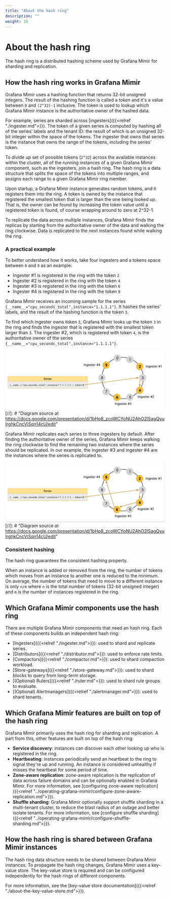 ```yaml
---
title: "About the hash ring"
description: ""
weight: 10
---
```


# About the hash ring

The hash ring is a distributed hashing scheme used by Grafana Mimir for sharding and replication.

## How the hash ring works in Grafana Mimir

Grafana Mimir uses a hashing function that returns 32-bit unsigned integers.
The result of the hashing function is called a _token_ and it's a value between `0` and `(2^32)-1` inclusive.
The token is used to lookup which Grafana Mimir instance is the authoritative owner of the hashed data.

For example, series are sharded across [ingesters]({{<relref "./ingester.md">}}).
The token of a given series is computed by hashing all of the series’ labels and the tenant ID: the result of which is an unsigned 32-bit integer within the space of the tokens.
The ingester that owns that series is the instance that owns the range of the tokens, including the series' token.

To divide up set of possible tokens (`2^32`) across the available instances within the cluster, all of the running instances of a given Grafana Mimir component, such as the ingesters, join a hash ring.
The hash ring is a data structure that splits the space of the tokens into multiple ranges, and assigns each range to a given Grafana Mimir ring member.

Upon startup, a Grafana Mimir instance generates random tokens, and it registers them into the ring.
A token is owned by the instance that registered the smallest token that is larger than the one being looked up.
That is, the owner can be found by increasing the token value until a registered token is found, of course wrapping around to zero at 2^32-1.

To replicate the data across multiple instances, Grafana Mimir finds the replicas by starting from the authoritative owner of the data and walking the ring clockwise.
Data is replicated to the next instances found while walking the ring.

### A practical example

To better understand how it works, take four ingesters and a tokens space between `0` and `9` as an example:

- Ingester #1 is registered in the ring with the token `2`
- Ingester #2 is registered in the ring with the token `4`
- Ingester #3 is registered in the ring with the token `6`
- Ingester #4 is registered in the ring with the token `9`

Grafana Mimir receives an incoming sample for the series `{__name__="cpu_seconds_total",instance="1.1.1.1"}`.
It hashes the series’ labels, and the result of the hashing function is the token `3`.

To find which ingester owns token `3`, Grafana Mimir looks up the token `3` in the ring and finds the ingester that is  registered with the smallest token larger than `3`.
The ingester #2, which is registered with token `4`, is the authoritative owner of the series `{__name__="cpu_seconds_total",instance="1.1.1.1"}`.

![Hash ring without replication](../images/hash-ring-without-replication.png)
[//]: # "Diagram source at https://docs.google.com/presentation/d/1bHp8_zcoWCYoNU2AhO2lSagQyuIrghkCncViSqn14cU/edit"

Grafana Mimir replicates each series to three ingesters by default.
After finding the authoritative owner of the series, Grafana Mimir keeps walking the ring clockwise to find the remaining two instances where the series should be replicated.
In our example, the ingester #3 and ingester #4 are the instances where the series is replicated to.

![Hash ring with replication](../images/hash-ring-with-replication.png)
[//]: # "Diagram source at https://docs.google.com/presentation/d/1bHp8_zcoWCYoNU2AhO2lSagQyuIrghkCncViSqn14cU/edit"

### Consistent hashing

The hash ring guarantees the consistent hashing property.

When an instance is added or removed from the ring, the number of tokens which moves from an instance to another one is reduced to the minimum.
On average, the number of tokens that need to move to a different instance is only `n/m` where `n` is the total number of tokens (32-bit unsigned integer) and `m` is the number of instances registered in the ring.

## Which Grafana Mimir components use the hash ring

There are multiple Grafana Mimir components that need an hash ring.
Each of these components builds an independent hash ring:

- [Ingesters]({{<relref "./ingester.md">}}): used to shard and replicate series.
- [Distributors]({{<relref "./distributor.md">}}): used to enforce rate limits.
- [Compactors]({{<relref "./compactor.md">}}): used to shard compaction workload.
- [Store-gateways]({{<relref "./store-gateway.md">}}): used to shard blocks to query from long-term storage.
- [(Optional) Rulers]({{<relref "./ruler.md">}}): used to shard rule groups to evaluate.
- [(Optional) Alertmanagers]({{<relref "./alertmanager.md">}}): used to shard tenants.

## Which Grafana Mimir features are built on top of the hash ring

Grafana Mimir primarily uses the hash ring for sharding and replication.
A part from this, other features are built on top of the hash ring:

- **Service discovery**: instances can discover each other looking up who is registered in the ring.
- **Heartbeating**: instances periodically send an heartbeat to the ring to signal they're up and running. An instance is considered unhealthy if misses the heartbeat for some period of time.
- **Zone-aware replication**: zone-aware replication is the replication of data across failure domains and can be optionally enabled in Grafana Mimir. For more information, see [configuring zone-aware replication]({{<relref "../operating-grafana-mimir/configure-zone-aware-replication.md">}}).
- **Shuffle sharding**: Grafana Mimir optionally support shuffle sharding in a multi-tenant cluster, to reduce the blast radius of an outage and better isolate tenants. For more information, see [configure shuffle sharding]({{<relref "../operating-grafana-mimir/configure-shuffle-sharding.md">}}).

## How the hash ring is shared between Grafana Mimir instances

The hash ring data structure needs to be shared between Grafana Mimir instances.
To propagate the hash ring changes, Grafana Mimir uses a key-value store.
The key-value store is required and can be configured independently for the hash rings of different components.

For more information, see the [key-value store documentation]({{<relref "./about-the-key-value-store.md">}}).
